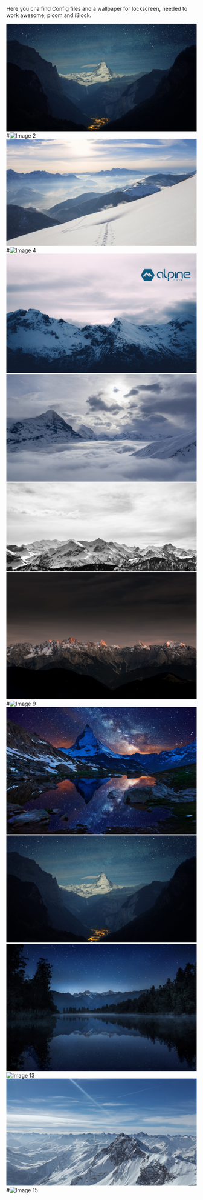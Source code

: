 Here you cna find Config files and a wallpaper for lockscreen, needed to work awesome, picom and i3lock.


![Image 1](wallpaperflare.com_wallpaper(6).jpg)
#![Image 2](310506925_68874cd2-3392-47de-a548-4e73d823c367.jpg)
![Image 3](wallpaperflare.com_wallpaper.jpg)
#![Image 4](3d-rendering-hexagonal-texture-background.jpg)
![Image 5](Alpine-Linux-2560x1600.png)
![Image 6](wallpaperflare.com_wallpaper(1).jpg)
![Image 7](wallpaperflare.com_wallpaper(2).jpg)
![Image 8](wallpaperflare.com_wallpaper(3).jpg)
#![Image 9](wallpaperflare.com_wallpaper(4).jpg)
![Image 10](wallpaperflare.com_wallpaper(5).jpg)
![Image 11](wallpaperflare.com_wallpaper(6).jpg)
![Image 12](wallpaperflare.com_wallpaper(7).jpg)
![Image 13](wp14035858-alpine-linux-wallpapers.jpg)
![Image 14](wp14035882-alpine-linux-wallpapers.jpg)
#![Image 15](wp3150354-alpine-wallpapers.jpg)
